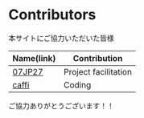 Contributors
============================================
本サイトにご協力いただいた皆様

| Name(link) | Contribution |
| --- | --- |
| [07JP27](https://github.com/07JP27) | Project facilitation |
| [caffi](https://github.com/caffisenna) | Coding |

ご協力ありがとうございます！！
